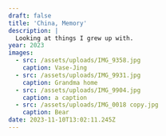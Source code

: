 ```yaml
---
draft: false
title: 'China, Memory'
description: |
  Looking at things I grew up with.
year: 2023
images:
  - src: /assets/uploads/IMG_9358.jpg
    caption: Vase-Jing
  - src: /assets/uploads/IMG_9931.jpg
    caption: Grandma home
  - src: /assets/uploads/IMG_9904.jpg
    caption: a caption
  - src: /assets/uploads/IMG_0018 copy.jpg
    caption: Bear
date: 2023-11-10T13:02:11.245Z
---
```


